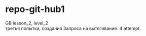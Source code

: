 # repo-git-hub1
GB lesson_2, level_2  
третья попытка, создания Запроса на вытягивание.
4 attempt. 
